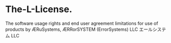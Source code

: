 # The-L-License.
The software usage rights and end user agreement limitations for use of products by ÆRuSystems, ÆRRorSYSTEM (ErrorSystems) LLC エールシステム LLC
